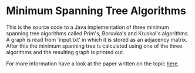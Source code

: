 Minimum Spanning Tree Algorithms
======

This is the source code to a Java implementation of three minimum spanning tree algorithms called Prim's, Boruvka's and Kruskal's algorithms. A graph is read from 'input.txt' in which it is stored as an adjacency matrix. After this the minimum spanning tree is calculated using one of the three algorithms and the resulting graph is printed out.

For more information have a look at the paper written on the topic [here](https://github.com/igorp/mstalgorithms/blob/master/minimum_spanning_tree_algorithms.pdf).
